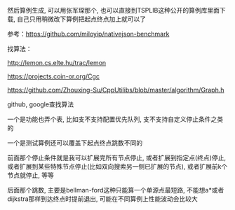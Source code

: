 然后算例生成, 可以用张军琛那个, 也可以直接到TSPLIB这种公开的算例库里面下载, 自己只用稍微改下算例把起点终点加上就可以了

参考：https://github.com/miloyip/nativejson-benchmark



找算法：



http://lemon.cs.elte.hu/trac/lemon

https://projects.coin-or.org/Cgc

https://github.com/Zhouxing-Su/CppUtilibs/blob/master/algorithm/Graph.h

github, google查找算法



一个是功能也弄个表, 比如支不支持配置优先队列, 支不支持自定义停止条件之类的

一个是测试算例还可以覆盖下起点终点跳数不同的

前面那个停止条件就是我可以扩展完所有节点停止, 或者扩展到指定点(终点)停止, 或者扩展到某些特殊节点停止(比如双向搜索另一侧已扩展的节点), 或者扩展前k个节点就停止, 等等

后面那个跳数, 主要是bellman-ford这种只能算一个单源点最短路, 不能想a*或者dijkstra那样到达终点时提前退出, 可能在不同算例上性能波动会比较大